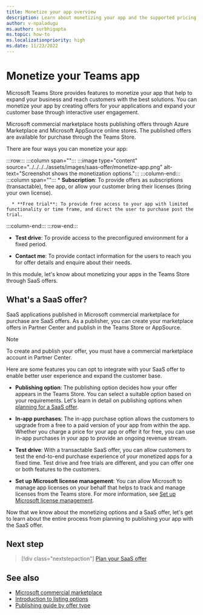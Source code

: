 ```yaml
---
title: Monetize your app overview
description: Learn about monetizing your app and the supported pricing models such as free trials, in-app purchases, and test drives. Learn in detail on monetizing your app through SaaS offers.
author: v-npaladugu
ms.author: surbhigupta
ms.topic: how-to
ms.localizationpriority: high
ms.date: 11/23/2022
---
```


# Monetize your Teams app

Microsoft Teams Store provides features to monetize your app that help to expand your business and reach customers with the best solutions. You can monetize your app by creating offers for your applications and expand your customer base through interactive user engagement.

Microsoft commercial marketplace hosts publishing offers through Azure Marketplace and Microsoft AppSource online stores. The published offers are available for purchase through the Teams Store.

There are four ways you can monetize your app:

:::row:::
   :::column span="":::
      :::image type="content" source="../../../../assets/images/saas-offer/monetize-app.png" alt-text="Screenshot shows the monetization options.":::
   :::column-end:::
   :::column span="":::
      * **Subscription**: To provide offers as subscriptions (transactable), free app, or allow your customer bring their licenses (bring your own license).

      * **Free trial**: To provide free access to your app with limited functionality or time frame, and direct the user to purchase post the trial.
   :::column-end:::
:::row-end:::

* **Test drive**: To provide access to the preconfigured environment for a fixed period.

* **Contact me**: To provide contact information for the users to reach you for offer details and enquire about their needs.

 In this module, let's know about monetizing your apps in the Teams Store through SaaS offers.

## What's a SaaS offer?

SaaS applications published in Microsoft commercial marketplace for purchase are SaaS offers. As a publisher, you can create your marketplace offers in Partner Center and publish in the Teams Store or AppSource.

> [!NOTE]
> To create and publish your offer, you must have a commercial marketplace account in Partner Center.

Here are some features you can opt to integrate with your SaaS offer to enable better user experience and expand the customer base.

* **Publishing option**: The publishing option decides how your offer appears in the Teams Store. You can select a suitable option based on your requirements. Let's learn in detail on publishing options when [planning for a SaaS offer](include-saas-offer.md).</br>

* **In-app purchases**: The in-app purchase option allows the customers to upgrade from a free to a paid version of your app from within the app. Whether you charge a price for your app or offer it for free, you can use in-app purchases in your app to provide an ongoing revenue stream. </br>

* **Test drive**: With a transactable SaaS offer, you can allow customers to test the end-to-end purchase experience of your monetized apps for a fixed time. Test drive and free trials are different, and you can offer one or both features to the customers.</br>

* **Set up Microsoft license management**: You can allow Microsoft to manage app licenses on your behalf that helps to track and manage licenses from the Teams store. For more information, see [Set up Microsoft license management](create-saas-offer.md#set-up-microsoft-license-management).

Now that we know about the monetizing options and a SaaS offer, let's get to learn about the entire process from planning to publishing your app with the SaaS offer.

## Next step

> [!div class="nextstepaction"]
> [Plan your SaaS offer](include-saas-offer.md)

## See also

* [Microsoft commercial marketplace](/partner-center/marketplace/overview)
* [Introduction to listing options](/partner-center/marketplace/determine-your-listing-type)
* [Publishing guide by offer type](/partner-center/marketplace/publisher-guide-by-offer-type)
